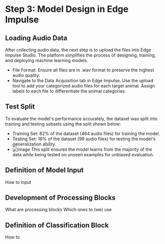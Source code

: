 # Step 3: Model Design in Edge Impulse

## Loading Audio Data
After collecting audio data, the next step is to upload the files into Edge Impulse Studio. The platform simplifies the process of designing, training, and deploying machine learning models.
- File Format: Ensure all files are in .wav format to preserve the highest audio quality.
- Navigate to the Data Acquisition tab in Edge Impulse. Use the upload tool to add your categorized audio files for each target animal. Assign labels to each file to differentiate the animal categories.

## Test Split
To evaluate the model's performance accurately, the dataset was split into training and testing subsets using the split shown below:
- Training Set: 82% of the dataset (464 audio files) for training the model.
- Testing Set: 18% of the dataset (99 audio files) for testing the model's generalization ability.
- ![image](https://github.com/user-attachments/assets/9755921d-a53e-478d-b530-2b4b78c3c3b6)
This split ensures the model learns from the majority of the data while being tested on unseen examples for unbiased evaluation.

## Definition of Model Input
How to input

## Development of Processing Blocks
What are processing blocks
Which ones to (we) use

## Definition of Classification Block
How to

